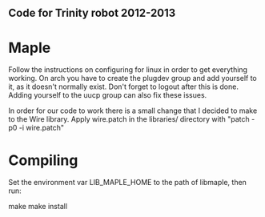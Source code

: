 ## Code for Trinity robot 2012-2013

# Maple

Follow the instructions on configuring for linux in order to get everything
working.  On arch you have to create the plugdev group and add yourself to it, 
as it doesn't normally exist. Don't forget to logout after this is done.
Adding yourself to the uucp group can also fix these issues.

In order for our code to work there is a small change that I decided to make to 
the Wire library.  Apply wire.patch in the libraries/ directory with 
"patch -p0 -i wire.patch"

# Compiling

Set the environment var LIB_MAPLE_HOME to the path of libmaple, then run:

make
make install
